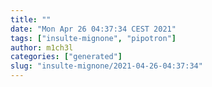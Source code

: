 ```yaml
---
title: ""
date: "Mon Apr 26 04:37:34 CEST 2021"
tags: ["insulte-mignone", "pipotron"]
author: m1ch3l
categories: ["generated"]
slug: "insulte-mignone/2021-04-26-04:37:34"
---
```



